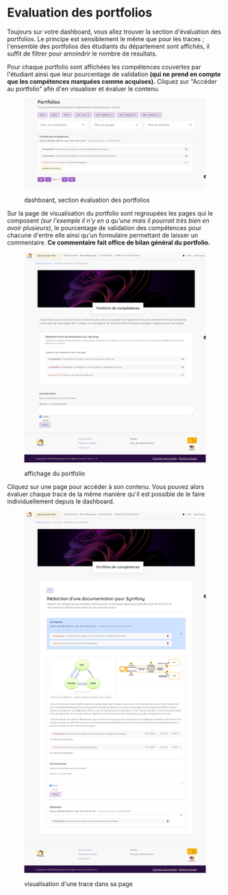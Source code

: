 # Evaluation des portfolios

Toujours sur votre dashboard, vous allez trouver la section d'évaluation des portfolios. Le principe est sensiblement le même que pour les traces ; l'ensemble des portfolios des étudiants du département sont affichés, il suffit de filtrer pour amoindrir le nombre de resultats.&#x20;

Pour chaque portfolio sont affichées les compétences couvertes par l'étudiant ainsi que leur pourcentage de validation **(qui ne prend en compte que les compétences marquées comme acquises).** Cliquez sur "Accéder au portfolio" afin d'en visualiser et évaluer le contenu.

<figure><img src="../../.gitbook/assets/eval_portfolio1.png" alt=""><figcaption><p>dashboard, section évaluation des portfolios</p></figcaption></figure>

Sur la page de visualisation du portfolio sont regroupées les pages qui le composent _(sur l'exemple il n'y en a qu'une mais il pourrait très bien en avoir plusieurs)_, le pourcentage de validation des compétences pour chacune d'entre elle ainsi qu'un formulaire permettant de laisser un commentaire. **Ce commentaire fait office de bilan général du portfolio.**&#x20;

<figure><img src="../../.gitbook/assets/eval_portfolio2.png" alt=""><figcaption><p>affichage du portfolio</p></figcaption></figure>

Cliquez sur une page pour accéder à son contenu. Vous pouvez alors évaluer chaque trace de la même manière qu'il est possible de le faire individuellement depuis le dashboard.

<figure><img src="../../.gitbook/assets/eval_portfolio3.png" alt=""><figcaption><p>visualisation d'une trace dans sa page</p></figcaption></figure>
